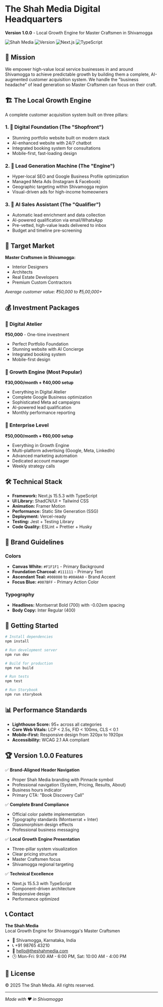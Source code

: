 # The Shah Media Digital Headquarters

**Version 1.0.0** - Local Growth Engine for Master Craftsmen in Shivamogga

![Shah Media](https://img.shields.io/badge/Shah%20Media-Local%20Growth%20Engine-008080)
![Version](https://img.shields.io/badge/version-1.0.0-blue)
![Next.js](https://img.shields.io/badge/Next.js-15.5.3-black)
![TypeScript](https://img.shields.io/badge/TypeScript-5.0-blue)

## 🎯 Mission

We empower high-value local service businesses in and around Shivamogga to achieve predictable growth by building them a complete, AI-augmented customer acquisition system. We handle the "business headache" of lead generation so Master Craftsmen can focus on their craft.

## 🏗️ The Local Growth Engine

A complete customer acquisition system built on three pillars:

### 1. 🎨 Digital Foundation (The "Shopfront")
- Stunning portfolio website built on modern stack
- AI-enhanced website with 24/7 chatbot
- Integrated booking system for consultations
- Mobile-first, fast-loading design

### 2. 🎯 Lead Generation Machine (The "Engine")  
- Hyper-local SEO and Google Business Profile optimization
- Managed Meta Ads (Instagram & Facebook)
- Geographic targeting within Shivamogga region
- Visual-driven ads for high-income homeowners

### 3. 🤖 AI Sales Assistant (The "Qualifier")
- Automatic lead enrichment and data collection
- AI-powered qualification via email/WhatsApp
- Pre-vetted, high-value leads delivered to inbox
- Budget and timeline pre-screening

## 💼 Target Market

**Master Craftsmen in Shivamogga:**
- Interior Designers
- Architects  
- Real Estate Developers
- Premium Custom Contractors

*Average customer value: ₹50,000 to ₹5,00,000+*

## 💰 Investment Packages

### 🎨 Digital Atelier
**₹50,000** - One-time investment
- Perfect Portfolio Foundation
- Stunning website with AI Concierge
- Integrated booking system
- Mobile-first design

### 🚀 Growth Engine (Most Popular)
**₹30,000/month + ₹40,000 setup**
- Everything in Digital Atelier
- Complete Google Business optimization
- Sophisticated Meta ad campaigns  
- AI-powered lead qualification
- Monthly performance reporting

### 🏢 Enterprise Level
**₹50,000/month + ₹60,000 setup**
- Everything in Growth Engine
- Multi-platform advertising (Google, Meta, LinkedIn)
- Advanced marketing automation
- Dedicated account manager
- Weekly strategy calls

## 🛠️ Technical Stack

- **Framework:** Next.js 15.5.3 with TypeScript
- **UI Library:** ShadCN/UI + Tailwind CSS
- **Animation:** Framer Motion
- **Performance:** Static Site Generation (SSG)
- **Deployment:** Vercel-ready
- **Testing:** Jest + Testing Library
- **Code Quality:** ESLint + Prettier + Husky

## 🎨 Brand Guidelines

### Colors
- **Canvas White:** `#F1F1F1` - Primary Background
- **Foundation Charcoal:** `#111111` - Primary Text
- **Ascendant Teal:** `#008080` to `#00A0A0` - Brand Accent
- **Focus Blue:** `#007BFF` - Primary Action Color

### Typography
- **Headlines:** Montserrat Bold (700) with -0.02em spacing
- **Body Copy:** Inter Regular (400)

## 🚀 Getting Started

```bash
# Install dependencies
npm install

# Run development server
npm run dev

# Build for production
npm run build

# Run tests
npm test

# Run Storybook
npm run storybook
```

## 📊 Performance Standards

- **Lighthouse Score:** 95+ across all categories
- **Core Web Vitals:** LCP < 2.5s, FID < 100ms, CLS < 0.1
- **Mobile-First:** Responsive design from 320px to 1920px
- **Accessibility:** WCAG 2.1 AA compliant

## 🏆 Version 1.0.0 Features

✅ **Brand-Aligned Header Navigation**
- Proper Shah Media branding with Pinnacle symbol
- Professional navigation (System, Pricing, Results, About)
- Business hours indicator
- Primary CTA: "Book Discovery Call"

✅ **Complete Brand Compliance**
- Official color palette implementation
- Typography standards (Montserrat + Inter)
- Glassmorphism design effects
- Professional business messaging

✅ **Local Growth Engine Presentation**
- Three-pillar system visualization
- Clear pricing structure
- Master Craftsmen focus
- Shivamogga regional targeting

✅ **Technical Excellence**
- Next.js 15.5.3 with TypeScript
- Component-driven architecture
- Responsive design
- Performance optimized

## 📞 Contact

**The Shah Media**  
Local Growth Engine for Shivamogga's Master Craftsmen

- 📍 Shivamogga, Karnataka, India
- 📞 +91 98765 43210
- 📧 hello@theshahmedia.com
- 🕒 Mon-Fri: 9:00 AM - 6:00 PM, Sat: 10:00 AM - 4:00 PM

## 📄 License

© 2025 The Shah Media. All rights reserved.

---

*Made with ♥ in Shivamogga*
